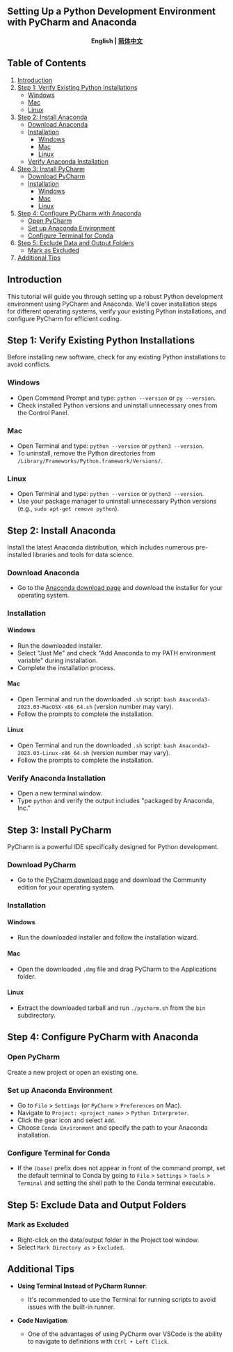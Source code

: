 ## Setting Up a Python Development Environment with PyCharm and Anaconda

<h4 align="center">
    <p>
        <b>English</b> |
        <a href="https://github.com/Collaborative-AI/tutorial/blob/main/Python/README_zh.md">简体中文</a>
    </p>
</h4>

## Table of Contents
1. [Introduction](#introduction)
2. [Step 1: Verify Existing Python Installations](#step-1-verify-existing-python-installations)
    - [Windows](#windows)
    - [Mac](#mac)
    - [Linux](#linux)
3. [Step 2: Install Anaconda](#step-2-install-anaconda)
    - [Download Anaconda](#download-anaconda)
    - [Installation](#installation)
        - [Windows](#windows-1)
        - [Mac](#mac-1)
        - [Linux](#linux-1)
    - [Verify Anaconda Installation](#verify-anaconda-installation)
4. [Step 3: Install PyCharm](#step-3-install-pycharm)
    - [Download PyCharm](#download-pycharm)
    - [Installation](#installation-1)
        - [Windows](#windows-2)
        - [Mac](#mac-2)
        - [Linux](#linux-2)
5. [Step 4: Configure PyCharm with Anaconda](#step-4-configure-pycharm-with-anaconda)
    - [Open PyCharm](#open-pycharm)
    - [Set up Anaconda Environment](#set-up-anaconda-environment)
    - [Configure Terminal for Conda](#configure-terminal-for-conda)
6. [Step 5: Exclude Data and Output Folders](#step-5-exclude-data-and-output-folders)
    - [Mark as Excluded](#mark-as-excluded)
7. [Additional Tips](#additional-tips)

## Introduction
This tutorial will guide you through setting up a robust Python development environment using PyCharm and Anaconda. We'll cover installation steps for different operating systems, verify your existing Python installations, and configure PyCharm for efficient coding.

## Step 1: Verify Existing Python Installations
Before installing new software, check for any existing Python installations to avoid conflicts.

### Windows
- Open Command Prompt and type: `python --version` or `py --version`.
- Check installed Python versions and uninstall unnecessary ones from the Control Panel.

### Mac
- Open Terminal and type: `python --version` or `python3 --version`.
- To uninstall, remove the Python directories from `/Library/Frameworks/Python.framework/Versions/`.

### Linux
- Open Terminal and type: `python --version` or `python3 --version`.
- Use your package manager to uninstall unnecessary Python versions (e.g., `sudo apt-get remove python`).

## Step 2: Install Anaconda
Install the latest Anaconda distribution, which includes numerous pre-installed libraries and tools for data science.

### Download Anaconda
- Go to the [Anaconda download page](https://www.anaconda.com/products/distribution) and download the installer for your operating system.

### Installation

#### Windows
- Run the downloaded installer.
- Select "Just Me" and check "Add Anaconda to my PATH environment variable" during installation.
- Complete the installation process.

#### Mac
- Open Terminal and run the downloaded `.sh` script: `bash Anaconda3-2023.03-MacOSX-x86_64.sh` (version number may vary).
- Follow the prompts to complete the installation.

#### Linux
- Open Terminal and run the downloaded `.sh` script: `bash Anaconda3-2023.03-Linux-x86_64.sh` (version number may vary).
- Follow the prompts to complete the installation.

### Verify Anaconda Installation
- Open a new terminal window.
- Type `python` and verify the output includes "packaged by Anaconda, Inc."

## Step 3: Install PyCharm
PyCharm is a powerful IDE specifically designed for Python development.

### Download PyCharm
- Go to the [PyCharm download page](https://www.jetbrains.com/pycharm/download/) and download the Community edition for your operating system.

### Installation

#### Windows
- Run the downloaded installer and follow the installation wizard.

#### Mac
- Open the downloaded `.dmg` file and drag PyCharm to the Applications folder.

#### Linux
- Extract the downloaded tarball and run `./pycharm.sh` from the `bin` subdirectory.

## Step 4: Configure PyCharm with Anaconda

### Open PyCharm
Create a new project or open an existing one.

### Set up Anaconda Environment
- Go to `File` > `Settings` (or `PyCharm` > `Preferences` on Mac).
- Navigate to `Project: <project_name>` > `Python Interpreter`.
- Click the gear icon and select `Add`.
- Choose `Conda Environment` and specify the path to your Anaconda installation.

### Configure Terminal for Conda
- If the `(base)` prefix does not appear in front of the command prompt, set the default terminal to Conda by going to `File` > `Settings` > `Tools` > `Terminal` and setting the shell path to the Conda terminal executable.

## Step 5: Exclude Data and Output Folders

### Mark as Excluded
- Right-click on the data/output folder in the Project tool window.
- Select `Mark Directory as` > `Excluded`.

## Additional Tips
- **Using Terminal Instead of PyCharm Runner**:
  - It's recommended to use the Terminal for running scripts to avoid issues with the built-in runner.
  
- **Code Navigation**:
  - One of the advantages of using PyCharm over VSCode is the ability to navigate to definitions with `Ctrl + Left Click`.